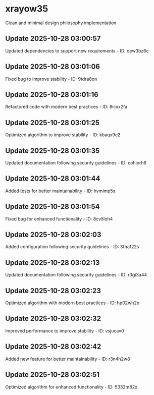 # xrayow35
Clean and minimal design philosophy implementation

## Update 2025-10-28 03:00:57
Updated dependencies to support new requirements - ID: dew3bz6c


## Update 2025-10-28 03:01:06
Fixed bug to improve stability - ID: 9tdra8on


## Update 2025-10-28 03:01:16
Refactored code with modern best practices - ID: 8icxx2fa


## Update 2025-10-28 03:01:25
Optimized algorithm to improve stability - ID: kbaqx9e2


## Update 2025-10-28 03:01:35
Updated documentation following security guidelines - ID: cohiorh8


## Update 2025-10-28 03:01:44
Added tests for better maintainability - ID: hvmimp5s


## Update 2025-10-28 03:01:54
Fixed bug for enhanced functionality - ID: 8cv5loh4


## Update 2025-10-28 03:02:03
Added configuration following security guidelines - ID: 3fha122s


## Update 2025-10-28 03:02:13
Updated documentation following security guidelines - ID: r3gi3a44


## Update 2025-10-28 03:02:23
Optimized algorithm with modern best practices - ID: hp02wh2o


## Update 2025-10-28 03:02:32
Improved performance to improve stability - ID: vsjucav0


## Update 2025-10-28 03:02:42
Added new feature for better maintainability - ID: r3n4h2w8


## Update 2025-10-28 03:02:51
Optimized algorithm for enhanced functionality - ID: 5332m82x

